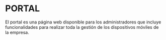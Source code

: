# PORTAL

El portal es una página web disponible para los administradores que incluye funcionalidades para realizar toda la gestión de los dispositivos móviles de la empresa.
